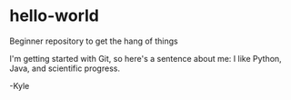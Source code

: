# hello-world
Beginner repository to get the hang of things

I'm getting started with Git, so here's a sentence about me:
I like Python, Java, and scientific progress. 

-Kyle
